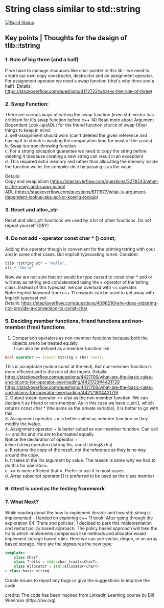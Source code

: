 # String class similar to std::string


[![Build Status](https://travis-ci.org/TusharChugh/cplusplus-string.svg?branch=master)](http://travis-ci.org/TusharChugh/cplusplus-string)

## Key points | Thoughts for the design of tlib::tstring
### 1. Rule of big three (and a half)
If we have to manage resources like char pointer in this lib - we need to create our own copy constructor, destructor and an assignment operator. For assignment operator we need a swap function (that's why three and a half).
Details:   
https://stackoverflow.com/questions/4172722/what-is-the-rule-of-three)

### 2. Swap Function:
There are various ways of writing the swap function (even std::vector has criticism for it's swap function before c++ 14)
Read more about Argument Dependent Look-up(ADL) for the friend function choice of swap
Other things to keep in mind:  
a. self-assignment should work (can't deleted the given reference and having if to check is wasting the computation time for most of the cases)     
b. Swap is a non-throwing function  
c. For a strong exception guarantee we need to copy the string before deleting it (because creating a new string can result in an exception)  
d. This required extra memory and rather than allocating the memory inside the function we let the compiler do it by passing it as the value  

Details:  
Copy and swap idiom (https://stackoverflow.com/questions/3279543/what-is-the-copy-and-swap-idiom)  
ADL (https://stackoverflow.com/questions/8111677/what-is-argument-dependent-lookup-aka-adl-or-koenig-lookup)
### 3. Reset and alloc_str:
Reset and alloc_str functions are used by a lot of other functions. Do not repeat yourself (DRY)

### 4. Do not add - operator const char * () const;  
Adding this operator though is convenient for the printing tstring with cout and in some other cases.
But implicit typecasting is evil. Consider:   
```c++
tlib::tstring str = "Hello";
str + "World"
```
Now we are not sure that str would be type casted to const char * and or will stay as tstring and concatenated using the + operator of the tstring class. 
Instead of this typecast, we can overload with << operator.  
Note: Explicit keyword from c++ 11 onwards can be used to get away with implicit typecast evil  
Details: https://stackoverflow.com/questions/4096210/why-does-stdstring-not-provide-a-conversion-to-const-char

### 5. Deciding member functions, friend functions and non-member (free) functions
1. Comparison operators as non-member functions because both the objects are to be treated equally.   
It can also be defined as a member function like:  
```c++
bool operator == (const tstring & rhs) const;  
```
This is acceptable (notice const at the end). But non-member function is more efficient and is the rule of the thumb.
Details: https://stackoverflow.com/questions/4421706/what-are-the-basic-rules-and-idioms-for-operator-overloading/4421729#4421729  
https://stackoverflow.com/questions/4421706/what-are-the-basic-rules-and-idioms-for-operator-overloading/4421719#4421719  
2. Output steam operator << also as the non member function. We can declare it as friend or non-member. As in this case we have c_str(), which returns const char * (the same as the private variable), it is better to go with this.   
3. Assignment operator += is better suited as member function as they modify the lvalue.   
4. Assignment operator + is better suited as non-member function. Can call += and lhs and rhs are to be treated equally.  
Notice the declaration of operator +   
inline tstring operator+(tstring lhs, const tstring& rhs)  
a. It returns the copy of the result, not the reference as they is no way around the copy.   
b. It takes in the lhs argument by value. The reason is same why we had to do this for operator=.  
c. += is more efficient that =. Prefer to use it in most cases.   
d. Array subscript operator [] is preferred to be used as the class member

### 6. Gtest is used as the testing framework

### 7. What Next?  
While reading about the how to implement iterator and how std::string is implemented - I landed on exploring c++ 11 book. After going through the exploration 64 'Traits and policies', I decided to park this implementation and restart policy based approach.
The policy based approach will take the traits which implements comparison like methods and allocator would implement storage based rules. Here we can use vector, deque, or an array based storage. 
Here are the signatures the new type:  
  
```c++
template< 
    class CharT, 
    class Traits = std::char_traits<CharT>, 
    class Allocator = std::allocator<CharT>
> class basic_string
```

Create issues to report any bugs or give the suggestions to improve the code


credits: The code has been inspired from LinkedIn Learning course by Bill Wienman (http:://bw.org) 
